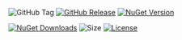![GitHub Tag](https://img.shields.io/github/v/tag/TJC-Tools/TJC.Decorator) [![GitHub Release](https://img.shields.io/github/v/release/TJC-Tools/TJC.Decorator)](https://github.com/TJC-Tools/TJC.Decorator/releases/latest) [![NuGet Version](https://img.shields.io/nuget/v/TJC.Decorator)](https://www.nuget.org/packages/TJC.Decorator)

[![NuGet Downloads](https://img.shields.io/nuget/dt/TJC.Decorator)](https://www.nuget.org/packages/TJC.Decorator) ![Size](https://img.shields.io/github/repo-size/TJC-Tools/TJC.Decorator) [![License](https://img.shields.io/github/license/TJC-Tools/TJC.Decorator.svg)](LICENSE)
